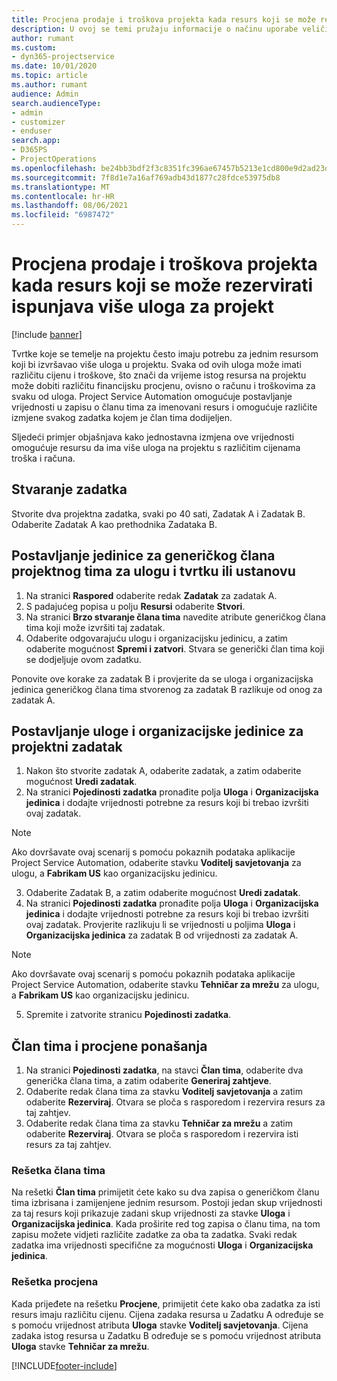 ```yaml
---
title: Procjena prodaje i troškova projekta kada resurs koji se može rezervirati ispunjava više uloga za projekt
description: U ovoj se temi pružaju informacije o načinu uporabe veličina za određivanje cijena za podršku određivanju cijena i troškova za resurs koji ispunjava više uloga u projektu.
author: rumant
ms.custom:
- dyn365-projectservice
ms.date: 10/01/2020
ms.topic: article
ms.author: rumant
audience: Admin
search.audienceType:
- admin
- customizer
- enduser
search.app:
- D365PS
- ProjectOperations
ms.openlocfilehash: be24bb3bdf2f3c8351fc396ae67457b5213e1cd800e9d2ad23d59d0d038f22b9
ms.sourcegitcommit: 7f8d1e7a16af769adb43d1877c28fdce53975db8
ms.translationtype: MT
ms.contentlocale: hr-HR
ms.lasthandoff: 08/06/2021
ms.locfileid: "6987472"
---
```

# <a name="estimate-project-sales-and-costs-when-a-bookable-resource-fills-multiple-roles-for-a-project"></a>Procjena prodaje i troškova projekta kada resurs koji se može rezervirati ispunjava više uloga za projekt 

[!include [banner](../includes/psa-now-project-operations.md)]

Tvrtke koje se temelje na projektu često imaju potrebu za jednim resursom koji bi izvršavao više uloga u projektu. Svaka od ovih uloga može imati različitu cijenu i troškove, što znači da vrijeme istog resursa na projektu može dobiti različitu financijsku procjenu, ovisno o računu i troškovima za svaku od uloga. Project Service Automation omogućuje postavljanje vrijednosti u zapisu o članu tima za imenovani resurs i omogućuje različite izmjene svakog zadatka kojem je član tima dodijeljen.

Sljedeći primjer objašnjava kako jednostavna izmjena ove vrijednosti omogućuje resursu da ima više uloga na projektu s različitim cijenama troška i računa.

## <a name="create-tasks"></a>Stvaranje zadatka
Stvorite dva projektna zadatka, svaki po 40 sati, Zadatak A i Zadatak B. Odaberite Zadatak A kao prethodnika Zadataka B.

## <a name="set-up-role-and-organization-unit-for-a-generic-project-team-member"></a>Postavljanje jedinice za generičkog člana projektnog tima za ulogu i tvrtku ili ustanovu

1. Na stranici **Raspored** odaberite redak **Zadatak** za zadatak A. 
2. S padajućeg popisa u polju **Resursi** odaberite **Stvori**.
3. Na stranici **Brzo stvaranje člana tima** navedite atribute generičkog člana tima koji može izvršiti taj zadatak.
4. Odaberite odgovarajuću ulogu i organizacijsku jedinicu, a zatim odaberite mogućnost **Spremi i zatvori**. Stvara se generički član tima koji se dodjeljuje ovom zadatku. 

Ponovite ove korake za zadatak B i provjerite da se uloga i organizacijska jedinica generičkog člana tima stvorenog za zadatak B razlikuje od onog za zadatak A. 

## <a name="set-up-role-and-organization-unit-for-a-project-task"></a>Postavljanje uloge i organizacijske jedinice za projektni zadatak

1. Nakon što stvorite zadatak A, odaberite zadatak, a zatim odaberite mogućnost **Uredi zadatak**.
2. Na stranici **Pojedinosti zadatka** pronađite polja **Uloga** i **Organizacijska jedinica** i dodajte vrijednosti potrebne za resurs koji bi trebao izvršiti ovaj zadatak. 

  > [!NOTE]
  > Ako dovršavate ovaj scenarij s pomoću pokaznih podataka aplikacije Project Service Automation, odaberite stavku **Voditelj savjetovanja** za ulogu, a **Fabrikam US** kao organizacijsku jedinicu.

3. Odaberite Zadatak B, a zatim odaberite mogućnost **Uredi zadatak**.
4. Na stranici **Pojedinosti zadatka** pronađite polja **Uloga** i **Organizacijska jedinica** i dodajte vrijednosti potrebne za resurs koji bi trebao izvršiti ovaj zadatak. Provjerite razlikuju li se vrijednosti u poljima **Uloga** i **Organizacijska jedinica** za zadatak B od vrijednosti za zadatak A. 

  > [!NOTE]
  > Ako dovršavate ovaj scenarij s pomoću pokaznih podataka aplikacije Project Service Automation, odaberite stavku **Tehničar za mrežu** za ulogu, a **Fabrikam US** kao organizacijsku jedinicu.

5. Spremite i zatvorite stranicu **Pojedinosti zadatka**. 

## <a name="team-member-and-estimates-behavior"></a>Član tima i procjene ponašanja 

1. Na stranici **Pojedinosti zadatka**, na stavci **Član tima**, odaberite dva generička člana tima, a zatim odaberite **Generiraj zahtjeve**. 
2. Odaberite redak člana tima za stavku **Voditelj savjetovanja** a zatim odaberite **Rezerviraj**. Otvara se ploča s rasporedom i rezervira resurs za taj zahtjev.
3. Odaberite redak člana tima za stavku **Tehničar za mrežu** a zatim odaberite **Rezerviraj**. Otvara se ploča s rasporedom i rezervira isti resurs za taj zahtjev.

### <a name="team-member-grid"></a>Rešetka člana tima 
Na rešetki **Član tima** primijetit ćete kako su dva zapisa o generičkom članu tima izbrisana i zamijenjene jednim resursom. Postoji jedan skup vrijednosti za taj resurs koji prikazuje zadani skup vrijednosti za stavke **Uloga** i **Organizacijska jedinica**.
Kada proširite red tog zapisa o članu tima, na tom zapisu možete vidjeti različite zadatke za oba ta zadatka. Svaki redak zadatka ima vrijednosti specifične za mogućnosti **Uloga** i **Organizacijska jedinica**. 

### <a name="estimates-grid"></a>Rešetka procjena 
Kada prijeđete na rešetku **Procjene**, primijetit ćete kako oba zadatka za isti resurs imaju različitu cijenu.
Cijena zadaka resursa u Zadatku A određuje se s pomoću vrijednost atributa **Uloga** stavke **Voditelj savjetovanja**. Cijena zadaka istog resursa u Zadatku B određuje se s pomoću vrijednost atributa **Uloga** stavke **Tehničar za mrežu**.



[!INCLUDE[footer-include](../includes/footer-banner.md)]